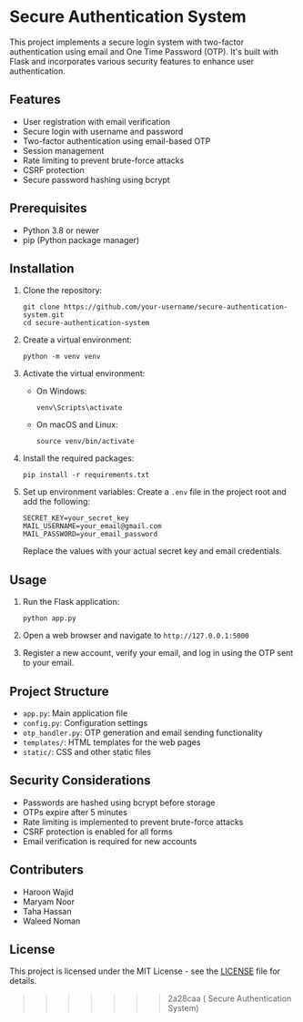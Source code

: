 # Secure Authentication System

This project implements a secure login system with two-factor authentication using email and One Time Password (OTP). It's built with Flask and incorporates various security features to enhance user authentication.

## Features

- User registration with email verification
- Secure login with username and password
- Two-factor authentication using email-based OTP
- Session management
- Rate limiting to prevent brute-force attacks
- CSRF protection
- Secure password hashing using bcrypt

## Prerequisites

- Python 3.8 or newer
- pip (Python package manager)

## Installation

1. Clone the repository:
   ```
   git clone https://github.com/your-username/secure-authentication-system.git
   cd secure-authentication-system
   ```

2. Create a virtual environment:
   ```
   python -m venv venv
   ```

3. Activate the virtual environment:
   - On Windows:
     ```
     venv\Scripts\activate
     ```
   - On macOS and Linux:
     ```
     source venv/bin/activate
     ```

4. Install the required packages:
   ```
   pip install -r requirements.txt
   ```

5. Set up environment variables:
   Create a `.env` file in the project root and add the following:
   ```
   SECRET_KEY=your_secret_key
   MAIL_USERNAME=your_email@gmail.com
   MAIL_PASSWORD=your_email_password
   ```
   Replace the values with your actual secret key and email credentials.

## Usage

1. Run the Flask application:
   ```
   python app.py
   ```

2. Open a web browser and navigate to `http://127.0.0.1:5000`

3. Register a new account, verify your email, and log in using the OTP sent to your email.

## Project Structure

- `app.py`: Main application file
- `config.py`: Configuration settings
- `otp_handler.py`: OTP generation and email sending functionality
- `templates/`: HTML templates for the web pages
- `static/`: CSS and other static files

## Security Considerations

- Passwords are hashed using bcrypt before storage
- OTPs expire after 5 minutes
- Rate limiting is implemented to prevent brute-force attacks
- CSRF protection is enabled for all forms
- Email verification is required for new accounts

## Contributers

- Haroon Wajid
- Maryam Noor
- Taha Hassan
- Waleed Noman

## License

This project is licensed under the MIT License - see the [LICENSE](LICENSE) file for details.
>>>>>>> 2a28caa ( Secure Authentication System)
